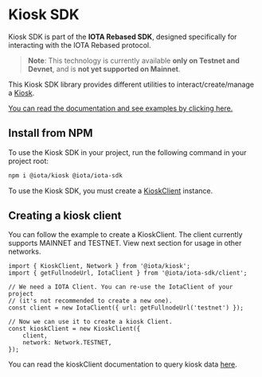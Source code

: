 # Kiosk SDK

Kiosk SDK is part of the **IOTA Rebased SDK**, designed specifically for interacting with the IOTA Rebased protocol. 

> **Note**: This technology is currently available **only on Testnet and Devnet**, and is **not yet supported on Mainnet**.

This Kiosk SDK library provides different utilities to interact/create/manage a
[Kiosk](https://github.com/iotaledger/iota/tree/develop/kiosk).

[You can read the documentation and see examples by clicking here.](https://docs.iota.org/references/ts-sdk/kiosk)

## Install from NPM

To use the Kiosk SDK in your project, run the following command in your project root:

```sh npm2yarn
npm i @iota/kiosk @iota/iota-sdk
```

To use the Kiosk SDK, you must create a [KioskClient](https://docs.iota.org/references/ts-sdk/kiosk/kiosk-client/introduction) instance.

## Creating a kiosk client

You can follow the example to create a KioskClient. The client currently supports MAINNET and TESTNET. View next section for usage in other networks.

```
import { KioskClient, Network } from '@iota/kiosk';
import { getFullnodeUrl, IotaClient } from '@iota/iota-sdk/client';

// We need a IOTA Client. You can re-use the IotaClient of your project
// (it's not recommended to create a new one).
const client = new IotaClient({ url: getFullnodeUrl('testnet') });

// Now we can use it to create a kiosk Client.
const kioskClient = new KioskClient({
    client,
    network: Network.TESTNET,
});
```

You can read the kioskClient documentation to query kiosk data [here](https://docs.iota.org/references/ts-sdk/kiosk/kiosk-client/querying).